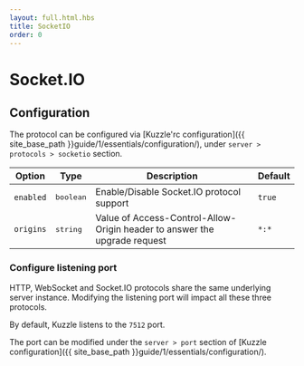```yaml
---
layout: full.html.hbs
title: SocketIO
order: 0
---
```

# Socket.IO

## Configuration

The protocol can be configured via [Kuzzle'rc configuration]({{ site_base_path }}guide/1/essentials/configuration/), under ``server > protocols > socketio`` section.

| Option | Type | Description | Default |
|---|---|---|---|
| ``enabled`` | <pre>boolean</pre> | Enable/Disable Socket.IO protocol support | ``true`` |
| ``origins`` | <pre>string</pre> | Value of Access-Control-Allow-Origin header to answer the upgrade request | ``*:*`` |

### Configure listening port

<div class="alert alert-warning">
HTTP, WebSocket and Socket.IO protocols share the same underlying server instance. Modifying the listening port will impact all these three protocols.
</div>

By default, Kuzzle listens to the ``7512`` port.

The port can be modified under the ``server > port`` section of [Kuzzle configuration]({{ site_base_path }}guide/1/essentials/configuration/).
